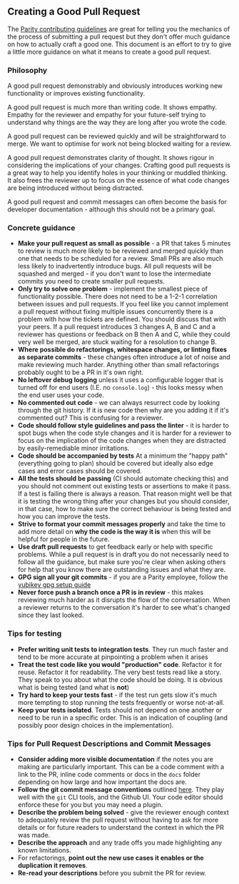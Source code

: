 ## Creating a Good Pull Request

The [Parity contributing guidelines](https://github.com/paritytech/substrate/blob/main/docs/CONTRIBUTING.adoc) are great for telling you the mechanics of the process of submitting a pull request but they don't offer much guidance on how to actually craft a good one.  This document is an effort to try to give a little more guidance on what it means to create a good pull request.

### Philosophy

A good pull request demonstrably and obviously introduces working new functionality or improves existing functionality.

A good pull request is much more than writing code.   It shows empathy.  Empathy for the reviewer and empathy for your future-self trying to understand why things are the way they are long after you wrote the code.

A good pull request can be reviewed quickly and will be straightforward to merge.  We want to optimise for work not being blocked waiting for a review.

A good pull request demonstrates clarity of thought.  It shows rigour in considering the implications of your changes.  Crafting good pull requests is a great way to help you identify holes in your thinking or muddled thinking.  It also frees the reviewer up to focus on the essence of what code changes are being introduced without being distracted.

A good pull request and commit messages can often become the basis for developer documentation - although this should not be a primary goal.

### Concrete guidance

* **Make your pull request as small as possible** - a PR that takes 5 minutes to review is much more likely to be reviewed and merged quickly than one that needs to be scheduled for a review.  Small PRs are also much less likely to inadvertently introduce bugs.  All pull requests will be squashed and merged - if you don't want to lose the intermediate commits you need to create smaller pull requests.
* **Only try to solve one problem** - implement the smallest piece of functionality possible.  There does not need to be a 1-2-1 correlation between issues and pull requests.  If you feel like you cannot implement a pull request without fixing multiple issues concurrently there is a problem with how the tickets are defined. You should discuss that with your peers. If a pull request introduces 3 changes A, B and C and a reviewer has questions or feedback on B then A and C, while they could very well be merged, are stuck waiting for a resolution to change B.
* **Where possible do refactorings, whitespace changes, or linting fixes as separate commits** - these changes often introduce a lot of noise and make reviewing much harder.  Anything other than small refactorings probably ought to be a PR in it's own right.
* **No leftover debug logging** unless it uses a configurable logger that is turned off for end users (I.E. no `console.log`) - this looks messy when the end user uses your code.
* **No commented out code** - we can always resurrect code by looking through the git history.  If it is new code then why are you adding it if it's commented out?  This is confusing for a reviewer.
* **Code should follow style guidelines and pass the linter** - it is harder to spot bugs when the code style changes and it is harder for a reviewer to focus on the implication of the code changes when they are distracted by easily-remediable minor irritations.
* **Code should be accompanied by tests**  At a minimum the "happy path" (everything going to plan) should be covered but ideally also edge cases and error cases should be covered.
* **All the tests should be passing** (CI should automate checking this) and you should not comment out existing tests or assertions to make it pass.  If a test is failing there is always a reason. That reason might well be that it is testing the wrong thing after your changes but you should consider, in that case, how to make sure the correct behaviour is being tested and how you can improve the tests.
* **Strive to format your commit messages properly** and take the time to add more detail on **why the code is the way it is** when this will be helpful for people in the future.
* **Use draft pull requests** to get feedback early or help with specific problems.  While a pull request is in draft you do not necessarily need to follow all the guidance, but make sure you're clear when asking others for help that you know there are outstanding issues and what they are.
* **GPG sign all your git commits** - if you are a Parity employee, follow the [yubikey gpg setup guide](https://www.notion.so/paritytechnologies/Yubikey-Guide-787b2f4e340a40369bbf3159fa3643de)
* **Never force push a branch once a PR is in review** - this makes reviewing much harder as it disrupts the flow of the conversation.  When a reviewer returns to the conversation it's harder to see what's changed since they last looked.

### Tips for testing

* **Prefer writing unit tests to integration tests**.  They run much faster and tend to be more accurate at pinpointing a problem when it arises
* **Treat the test code like you would "production" code**.  Refactor it for reuse.  Refactor it for readability.  The very best tests read like a story.  They speak to you about what the code should be doing. It is obvious what is being tested (and what is **not**)
* **Try hard to keep your tests fast** - if the test run gets slow it's much more tempting to stop running the tests frequently or worse not-at-all.
* **Keep your tests isolated**.  Tests should not depend on one another or need to be run in a specific order.  This is an indication of coupling (and possibly poor design choices in the implementation).

### Tips for Pull Request Descriptions and Commit Messages

* **Consider adding more visible documentation** if the notes you are making are particularly important.  This can be a code comment with a link to the PR, inline code comments or docs in the `docs` folder depending on how large and how important the docs are.
* **Follow the git commit message conventions** outlined [here](https://chris.beams.io/posts/git-commit/). They play well with the `git` CLI tools, and the Github UI. Your code editor should enforce these for you but you may need a plugin.
* **Describe the problem being solved** - give the reviewer enough context to adequately review the pull request without having to ask for more details or for future readers to understand the context in which the PR was made.
* **Describe the approach** and any trade offs you made highlighting any known limitations.
* For refactorings, **point out the new use cases it enables or the duplication it removes**.
* **Re-read your descriptions** before you submit the PR for review.
